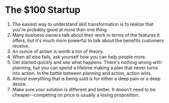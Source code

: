 # The $100 Startup

1. The easiest way to understand skill transformation is to realize that you're probably good at more than one thing. 
2. Many business owners talk about their work in terms of the features it offers, but it's much more powerful to talk about the benefits customers receive.
3. An ounce of action is worth a ton of theory. 
4. When all else fails, ask yourself how you can help people more. 
5. Get started quickly and see what happens. There's nothing wrong with planning, but you can spend a lifetime making a plan that never turns into action. In the battle between planning and action, action wins. 
6. Almost everything that is being sold is for either a deep pain or a deep desire. 
7. Make sure your solution is different and better. It doesn't need to be cheaper--competing on price is usually a losing proposition. 

